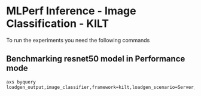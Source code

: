 # MLPerf Inference - Image Classification - KILT

To run the experiments you need the following commands

## Benchmarking resnet50 model in Performance mode
```
axs byquery loadgen_output,image_classifier,framework=kilt,loadgen_scenario=Server,loadgen_mode=PerformanceOnly,model_name=resnet50,loadgen_dataset_size=50000,loadgen_buffer_size=1024,loadgen_target_qps=148000
```

